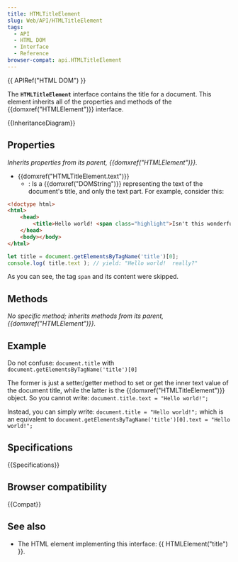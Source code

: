 ```yaml
---
title: HTMLTitleElement
slug: Web/API/HTMLTitleElement
tags:
  - API
  - HTML DOM
  - Interface
  - Reference
browser-compat: api.HTMLTitleElement
---
```

{{ APIRef("HTML DOM") }}

The **`HTMLTitleElement`** interface contains the title for a document. This element inherits all of the properties and methods of the {{domxref("HTMLElement")}} interface.

{{InheritanceDiagram}}

## Properties

_Inherits properties from its parent, {{domxref("HTMLElement")}}._

- {{domxref("HTMLTitleElement.text")}}
  - : Is a {{domxref("DOMString")}} representing the text of the document's title, and only the text part. For example, consider this:

```html
<!doctype html>
<html>
    <head>
        <title>Hello world! <span class="highlight">Isn't this wonderful</span> really?</title>
    </head>
    <body></body>
</html>
```

```js
let title = document.getElementsByTagName('title')[0];
console.log( title.text ); // yield: "Hello world!  really?"
```

As you can see, the tag `span` and its content were skipped.

## Methods

_No specific method; inherits methods from its parent, {{domxref("HTMLElement")}}._

## Example

Do not confuse: `document.title` with `document.getElementsByTagName('title')[0]`

The former is just a setter/getter method to set or get the inner text value of the document title, while the latter is the {{domxref("HTMLTitleElement")}} object. So you cannot write: `document.title.text = "Hello world!";`

Instead, you can simply write: `document.title = "Hello world!";` which is an equivalent to `document.getElementsByTagName('title')[0].text = "Hello world!";`

## Specifications

{{Specifications}}

## Browser compatibility

{{Compat}}

## See also

- The HTML element implementing this interface: {{ HTMLElement("title") }}.
